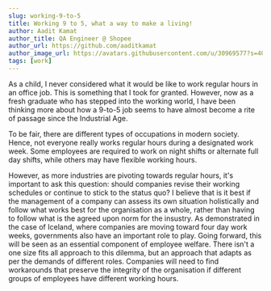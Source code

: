 ```yaml
---
slug: working-9-to-5
title: Working 9 to 5, what a way to make a living!
author: Aadit Kamat
author_title: QA Engineer @ Shopee
author_url: https://github.com/aaditkamat
author_image_url: https://avatars.githubusercontent.com/u/30969577?s=400&u=9558fc3557d79c88a7080034fe8c22654aca2e4d&v=4
tags: [work]
---
```


As a child, I never considered what it would be like to work regular hours in an office job. This is something that I took for granted. However, now as a fresh graduate who has stepped into the working world, I have been thinking more about how a 9-to-5 job seems to have almost become a rite of passage since the Industrial Age.

To be fair, there are different types of occupations in modern society. Hence, not everyone really works regular hours during a designated work week. Some employees are required to work on night shifts or alternate full day shifts, while others may have flexible working hours.

However, as more industries are pivoting towards regular hours, it's important to ask this question: should companies revise their working schedules or continue to stick to the status quo? I believe that is it best if the management of a company can assess its own situation holistically and follow what works best for the organisation as a whole, rather than having to follow what is the agreed upon norm for the insustry. As demonstrated in the case of Iceland, where companies are moving toward four day work weeks, governments also have an important role to play. Going forward, this will be seen as an essential component of employee welfare. There isn't a one size fits all approach to this dilemma, but an approach that adapts as per the demands of different roles. Companies will need to find workarounds that preserve the integrity of the organisation if different groups of employees have different working hours.

